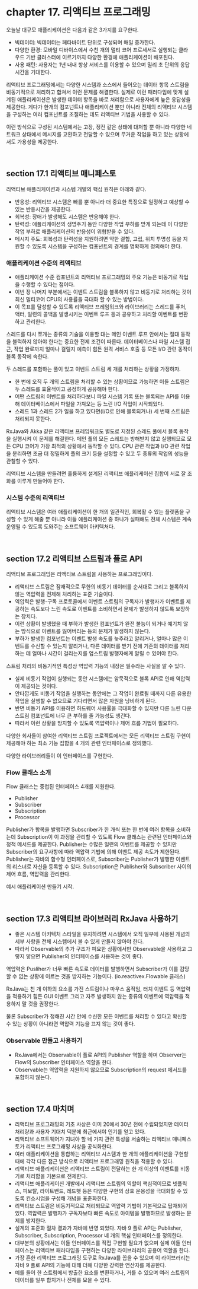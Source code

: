 # chapter 17. 리액티브 프로그래밍

오늘날 대규모 애플리케이션은 다음과 같은 3가지를 요구한다.

* 빅데이터: 빅데이터는 페타바이트 단위로 구성되며 매일 증가한다.
* 다양한 환경: 모바일 디바이스에서 수천 개의 멀티 코어 프로세서로 실행되는 클라우드 기반 클러스터에 이르기까지 다양한 환경에 애플리케이션이 배포된다.
* 사용 패턴: 사용자는 1년 내내 항상 서비스를 이용할 수 있으며 밀리 초 단위의 응답 시간을 기대한다.

리액티브 프로그래밍에서는 다양한 시스템과 소스에서 들어오는 데이터 항목 스트림을 비동기적으로 처리하고 합쳐서 이런 문제를 해결한다.
실제로 이런 패러다임에 맞게 설계된 애플리케이션은 발생한 데이터 항목을 바로 처리함으로 사용자에게 높은 응답성을 제공한다.
게다가 한개의 컴포넌트나 애플리케이션 뿐만 아니라 전체의 리액티브 시스템을 구성하는 여러 컴포넌트를 조절하는 데도 리액티브 기법을 사용할 수 있다.

이런 방식으로 구성된 시스템에서는 고장, 정전 같은 상태에 대처할 뿐 아니라 다양한 네트워크 상태에서 메시지를 교환하고 전달할 수 있으며 무거운 작업을 하고 있는 상황에서도 가용성을 제공한다.


<br>

## section 17.1 리액티브 매니페스토

리액티브 애플리케이션과 시스템 개발의 핵심 원칙은 아래와 같다.

* 반응성: 리액티브 시스템은 빠를 뿐 아니라 더 중요한 특징으로 일정하고 예상할 수 있는 반응시간을 제공한다.
* 회복성: 장애가 발생해도 시스템은 반응해야 한다.
* 탄력성: 애플리케이션의 생명주기 동안 다양한 작업 부하를 받게 되는데 이 다양한 작업 부하로 애플리케이션의 반응성이 위협받을 수 있다.
* 메시지 주도: 회복성과 탄력성을 지원하려면 약한 결합, 고립, 위치 투명성 등을 지원할 수 있도록 시스템을 구성하는 컴포넌트의 경계를 명확하게 정의해야 한다.

### 애플리케이션 수준의 리액티브

* 애플리케이션 수준 컴포넌트의 리액티브 프로그래밍의 주요 기능은 비동기로 작업을 수행할 수 있다는 점이다.
* 이번 장 나머지 부분에서는 이벤트 스트림을 블록하지 않고 비동기로 처리하는 것이 최신 멀티코어 CPU의 사용률을 극대화 할 수 있는 방법이다.
* 이 목표를 달성할 수 있도록 리액티브 프레임워크와 라이브러리는 스레드를 퓨처, 액터, 일련의 콜백을 발생시키는 이벤트 루프 등과 공유하고 처리할 이벤트를 변환하고 관리한다.

스레드를 다시 쪼개는 종류의 기술을 이용할 대는 메인 이벤트 루프 안에서는 절대 동작을 블럭하지 않아야 한다는 중요한 전제 조건이 따른다.
데이터베이스나 파일 시스템 접근, 작업 완료까지 얼마나 걸릴지 예측이 힘든 원격 서비스 호출 등 모든 I/O 관련 동작이 블록 동작에 속한다.

두 스레드를 포함하는 풀이 있고 이벤트 스트림 세 개를 처리하는 상황을 가정하자.

* 한 번에 오직 두 개의 스트림을 처리할 수 있는 상황이므로 가능하면 이들 스트림은 두 스레드를 효율적이고 공정하게 공유해야 한다.
* 어떤 스트림의 이벤트를 처리하다보니 파일 시스템 기록 또는 블록되는 API를 이용해 데이터베이스에서 파일을 가져오는 등 느린 I/O 작업이 시작되었다.
* 스레드 1과 스레드 2가 일을 하고 있다면(I/O로 인해 블록되거나) 세 번째 스트림은 처리되지 못한다.

RxJava와 Akka 같은 리액티브 프레임워크도 별도로 지정된 스레드 풀에서 블록 동작을 실행시켜 이 문제를 해결한다.
메인 풀의 모든 스레드는 방해받지 않고 실행되므로 모든 CPU 코어가 가장 최적의 상황에서 동작할 수 있다.
CPU 관련 작업과 I/O 관련 작업을 분리하면 조금 더 정밀하게 풀의 크기 등을 설정할 수 있고 두 종류의 작업의 성능을 관찰할 수 있다.

리액티브 시스템을 만들려면 훌륭하게 설계된 리액티브 애플리케이션 집합이 서로 잘 조화를 이루게 만들어야 한다.

### 시스템 수준의 리액티브

리액티브 시스템은 여러 애플리케이션이 한 개의 일관적인, 회복활 수 있는 플랫폼을 구성할 수 있게 해줄 뿐 아니라 이들 애플리케이션 중 하나가 실패해도 전체 시스템은 계속 운영될 수 있도록 도와주는 소프트웨어 아키텍처다.

<br>

## section 17.2 리액티브 스트림과 플로 API

리액티브 프로그래밍은 리액티브 스트림을 사용하는 프로그래밍이다.

* 리액티브 스트림은 잠재적으로 무한의 비동기 데이터를 순서대로 그리고 블록하지 않는 역압력을 전제해 처리하는 표준 기술이다.
* 역압력은 발행-구독 프로토콜에서 이벤트 스트림의 구독자가 발행자가 이벤트를 제공하는 속도보다 느린 속도로 이벤트를 소비하면서 문제가 발생하지 않도록 보장하는 장치다.
* 이런 상황이 발생했을 때 부하가 발생한 컴포넌트가 완전 불능이 되거나 예기치 않는 방식으로 이벤트를 잃어버리는 등의 문제가 발생하지 않는다.
* 부하가 발생한 컴포넌트는 이벤트 발생 속도를 늦추라고 알리거나, 얼마나 많은 이벤트를 수신할 수 있는지 알리거나, 다른 데이터를 받기 전에 기존의 데이터를 처리하는 데 얼마나 시간이 걸리는지를 업스트림 발행자에게 알릴 수 있어야 한다.

스트림 처리의 비동기적인 특성상 역압력 기능의 내장은 필수라는 사실을 알 수 있다.

* 실제 비동기 작업이 실행되는 동안 시스템에는 암묵적으로 블록 API로 인해 역압력이 제공되는 것이다.
* 안타깝게도 비동기 작업을 실행하는 동안에는 그 작업이 완료될 때까지 다른 유용한 작업을 실행할 수 없으므로 기다리면서 많은 자원을 낭비하게 된다.
* 반면 비동기 API를 이용하면 하드웨어 사용률을 극대화할 수 있지만 다른 느린 다운스트림 컴포넌트에 너무 큰 부하를 줄 가능성도 생긴다.
* 따라서 이런 상황을 방지할 수 있도록 역압력이나 제어 흐름 기법이 필요하다.

다양한 회사들이 참여한 리액티브 스트림 프로젝트에서는 모든 리액티브 스트림 구현이 제공해야 하는 최소 기능 집합을 4 개의 관련 인터페이스로 정의했다.

다양한 라이브러리들이 이 인터페이스를 구현한다.

### Flow 클래스 소개

Flow 클래스는 중첩된 인터페이스 4개를 지원한다.

* Publisher
* Subscriber
* Subscription
* Processor

Publisher가 항목을 발행하면 Subscriber가 한 개씩 또는 한 번에 여러 항목을 소비하는데 Subscription이 이 과정을 관리할 수 있도록 Flow 클래스는 관련된 인터페이스와 정적 메서드를 제공한다.
Publisher는 수많은 일련의 이벤트를 제공할 수 있지만 Subscriber의 요구사항에 따라 역압력 기법에 의해 이벤트 제공 속도가 제한된다.
Publisher는 자바의 함수형 인터페이스로, Subscriber는 Publisher가 발행한 이벤트의 리스너로 자신을 등록할 수 있다.
Subscription은 Publisher와 Subscriber 사이의 제어 흐름, 역압력을 관리한다.

예시 애플리케이션 만들기 시작. 

<br>

## section 17.3 리액티브 라이브러리 RxJava 사용하기

* 좋은 시스템 아키텍처 스타일을 유지하려면 시스템에서 오직 일부에 사용된 개념의 세부 사항을 전체 시스템에서 볼 수 있게 만들지 않아야 한다.
* 따라서 Observable의 추가 구조가 피요한 상황에서만 Observable을 사용하고 그렇지 앟으면 Publisher의 인터페이스를 사용하는 것이 좋다.

역압력은 Pusliher가 너무 빠른 속도로 데이터를 발행하면서 Subscriber가 이를 감당할 수 없는 상황에 이르는 것을 방지하는 기능이다. (io.reactivex.Flowable 클래스)

RxJava는 천 개 이하의 요소를 가진 스트림이나 마우스 움직임, 터치 이벤트 등 역압력을 적용하기 힘든 GUI 이벤트 그리고 자주 발생하지 않는 종류의 이벤트에 역압력을 적용하지 말 것을 권장한다.

물론 Subscriber가 정해진 시간 안에 수신한 모든 이벤트를 처리할 수 있다고 확신할 수 있는 상황이 아니라면 역압력 기능을 끄지 않는 것이 좋다.

### Observable 만들고 사용하기

* RxJava에서는 Observable이 플로 API의 Publisher 역할을 하며 Observer는 Flow의 Subscriber 인터페이스 역할을 한다.
* Observable는 역압력을 지원하지 않으므로 Subscription의 request 메서드를 포함하지 않는다.

<br>

## section 17.4 마치며

* 리액티브 프로그래밍의 기초 사상은 이미 20에서 30년 전에 수립되었지만 데이터 처리량과 사용자 기대치 덕분에 최근에서야 인기를 얻고 있다.
* 리액티브 소프트웨어가 지녀야 할 네 가지 관련 특성을 서술하는 리액티브 매니페스토가 리액티브 프로그래밍 사상을 공식화한다.
* 여러 애플리케이션을 통합하는 리액티브 시스템과 한 개의 애플리케이션을 구현할 때에 각각 다른 접근 방식으로 리액티브 프로그래밍 원칙을 적용할 수 있다.
* 리액티브 애플리케이션은 리액티브 스트림이 전달하는 한 개 이상의 이벤트를 비동기로 처리함을 기본으로 전제한다.
* 리액티브 애플리케이션 개발에서 리액티브 스트림의 역할이 핵심적이므로 넷플릭스, 피보탈, 라이트밴드, 레드햇 등은 다양한 구현의 상호 운용성을 극대화할 수 있도록 컨소시엄을 구성해 개념을 표준화한다.
* 리액티브 스트림은 비동기적으로 처리되므로 역압력 기법이 기본적으로 탑재되어 있다. 역압력은 발행자가 구독자보다 빠른 속도로 아이템을 발행하므로 발생하는 문제를 방지한다.
* 설계의 표준화 절차 결과가 자바에 반영 되었다. 자바 9 플로 API는 Publisher, Subscriber, Subscription, Processor 네 개의 핵심 인터페이스를 정의한다.
* 대부분의 상황에서는 이들 인터페이스를 직접 구현할 필요가 없으며 실제 이들 인터페이스는 리액티브 패러다임을 구현하는 다양한 라이브러리의 공용어 역할을 한다.
* 가장 흔한 리액티브 프로그래밍 도구로 RxJava를 꼽을 수 있으며 이 라이브러리는 자바 9 플로 API의 기능에 대해 더해 다양한 강력한 연산자를 제공한다.
* 예를 들어 한 스트림에서 방출한 요소를 변환하거나, 거를 수 있으며 여러 스트림의 데이터를 일부 합치거나 전체를 모을 수 있다.